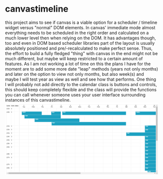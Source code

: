 # canvastimeline
this project aims to see if canvas is a viable option for a scheduler / timeline widget versus "normal" DOM elements.
In canvas' immediate mode almost everything needs to be scheduled in the right order and calculated on a much lower level then when relying on the DOM.
It has advantages though, too and even in DOM based scheduler libraries part of the layout is usually absolutely positioned and pre/-recalculated to make perfect sense.
Thus, the effort to build a fully fledged "thing" with canvas in the end might not be much different, but maybe will keep restricted to a certain amount of features. 
As I am not working a lot of time on this the plans I have for the moment are to add some more date "leap" methods (years not only months) and later on the option to view not only months, but also week(s) and maybe I will test year as view as well and see how that performs. One thing I will probably not add directly to the calendar class is buttons and controls, this should keep completely flexible and the class will provide the functions you can call whenever someone uses your user interface surrounding instances of this canvastimeline.
![alt text](./src/images/screenshot.png)
